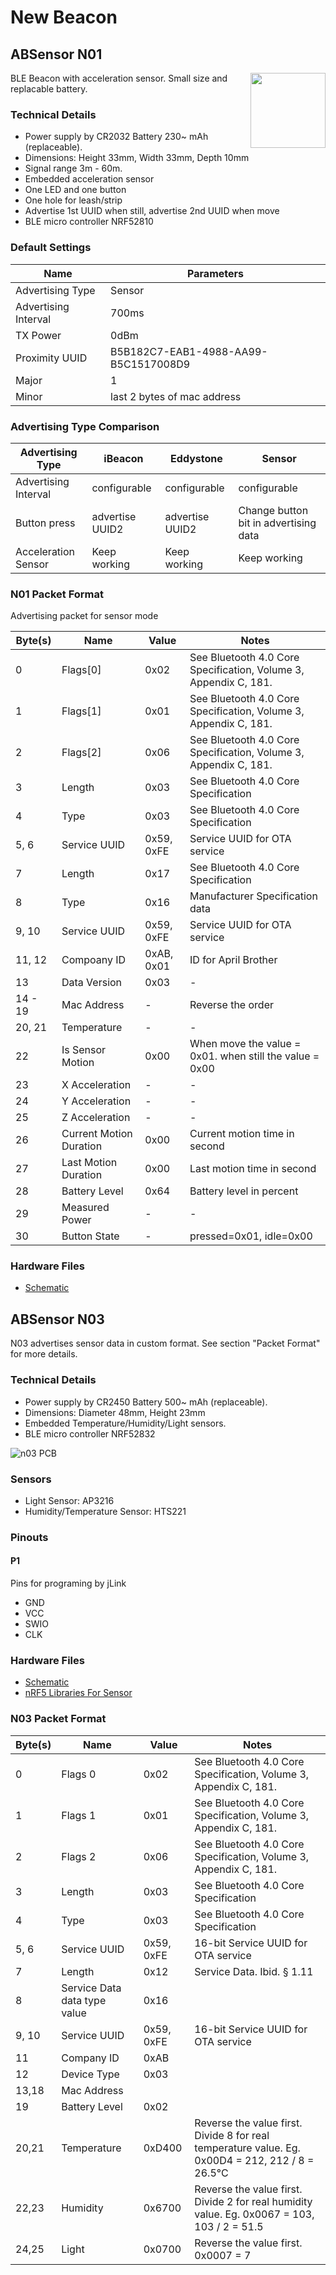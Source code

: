 # New Beacon 

## ABSensor N01

<img src="https://i1.aprbrother.com/ABsensorDHF.jpg-320.jpg" width="120" align="right">

BLE Beacon with acceleration sensor. Small size and replacable battery.

### Technical Details

* Power supply by CR2032 Battery 230~ mAh (replaceable).
* Dimensions: Height 33mm, Width 33mm, Depth 10mm
* Signal range 3m - 60m.
* Embedded acceleration sensor
* One LED and one button
* One hole for leash/strip
* Advertise 1st UUID when still, advertise 2nd UUID when move
* BLE micro controller NRF52810

### Default Settings

| Name                 | Parameters                                            |
| -------------------- | ----------------------------------------------------- |
| Advertising Type     | Sensor                                                |
| Advertising Interval | 700ms                                                 |
| TX Power             | 0dBm                                                  |
| Proximity UUID       | B5B182C7-EAB1-4988-AA99-B5C1517008D9                  |
| Major                | 1                                                     |
| Minor                | last 2 bytes of mac address                           |

### Advertising Type Comparison

|  Advertising Type    | iBeacon         | Eddystone          | Sensor                                |
| -------------------- | -------         | ---------          | ------                                |
| Advertising Interval | configurable    | configurable       | configurable                          |
| Button press         | advertise UUID2 | advertise UUID2    | Change button bit in advertising data |
| Acceleration Sensor  | Keep working    | Keep working       | Keep working                          |

### N01 Packet Format

Advertising packet for sensor mode

| Byte(s) | Name                    | Value      | Notes                                                            |
| ------- | ----------------------- | ---------- | ---------------------------------------------------------------- |
| 0       | Flags\[0\]              | 0x02       | See Bluetooth 4.0 Core Specification, Volume 3, Appendix C, 181. |
| 1       | Flags\[1\]              | 0x01       | See Bluetooth 4.0 Core Specification, Volume 3, Appendix C, 181. |
| 2       | Flags\[2\]              | 0x06       | See Bluetooth 4.0 Core Specification, Volume 3, Appendix C, 181. |
| 3       | Length                  | 0x03       | See Bluetooth 4.0 Core Specification                             |
| 4       | Type                    | 0x03       | See Bluetooth 4.0 Core Specification                             |
| 5, 6    | Service UUID            | 0x59, 0xFE | Service UUID for OTA service                                     |
| 7       | Length                  | 0x17       | See Bluetooth 4.0 Core Specification                             |
| 8       | Type                    | 0x16       | Manufacturer Specification data                                  |
| 9, 10   | Service UUID            | 0x59, 0xFE | Service UUID for OTA service                                     |
| 11, 12  | Compoany ID             | 0xAB, 0x01 | ID for April Brother                                             |
| 13      | Data Version            | 0x03       | \-                                                               |
| 14 - 19 | Mac Address             | \-         | Reverse the order                                                |
| 20, 21  | Temperature             | \-         | \-                                                               |
| 22      | Is Sensor Motion        | 0x00       | When move the value = 0x01. when still the value = 0x00          |
| 23      | X Acceleration          | \-         | \-                                                               |
| 24      | Y Acceleration          | \-         | \-                                                               |
| 25      | Z Acceleration          | \-         | \-                                                               |
| 26      | Current Motion Duration | 0x00       | Current motion time in second                                    |
| 27      | Last Motion Duration    | 0x00       | Last motion time in second                                       |
| 28      | Battery Level           | 0x64       | Battery level in percent                                         |
| 29      | Measured Power          | \-         | \-                                                               |
| 30      | Button State            | \-         | pressed=0x01, idle=0x00                                          |

### Hardware Files 

* [Schematic](https://github.com/AprilBrother/ab-hardware/raw/master/n01/schematic.pdf)

## ABSensor N03

N03 advertises sensor data in custom format. See section "Packet Format" for more details.

### Technical Details

* Power supply by CR2450 Battery 500~ mAh (replaceable).
* Dimensions: Diameter 48mm, Height 23mm
* Embedded Temperature/Humidity/Light sensors.
* BLE micro controller NRF52832

![n03 PCB](https://i1.aprbrother.com/n03-pcb.png-320.jpg)

### Sensors

* Light Sensor: AP3216
* Humidity/Temperature Sensor: HTS221

### Pinouts

#### P1

Pins for programing by jLink

* GND
* VCC
* SWIO
* CLK

### Hardware Files 

* [Schematic](https://github.com/AprilBrother/ab-hardware/raw/master/n03/sensor-htl.pdf)
* [nRF5 Libraries For Sensor](https://github.com/AprilBrother/nrf5-sdk/tree/master/libraries)

### N03 Packet Format

| Byte(s) | Name | Value | Notes |
| ------- | ------- | ---------- | ---------- |
| 0       | Flags 0              | 0x02       | See Bluetooth 4.0 Core Specification, Volume 3, Appendix C, 181. |
| 1       | Flags 1              | 0x01       | See Bluetooth 4.0 Core Specification, Volume 3, Appendix C, 181. |
| 2       | Flags 2              | 0x06       | See Bluetooth 4.0 Core Specification, Volume 3, Appendix C, 181. |
| 3       | Length                  | 0x03       | See Bluetooth 4.0 Core Specification                             |
| 4       | Type                    | 0x03       | See Bluetooth 4.0 Core Specification                             |
| 5, 6    | Service UUID            | 0x59, 0xFE | 16-bit Service UUID for OTA service                                     |
| 7       | Length                  | 0x12       | Service Data. Ibid. § 1.11 |
| 8       | Service Data data type value | 0x16  | |
| 9, 10   | Service UUID            | 0x59, 0xFE | 16-bit Service UUID for OTA service   |
| 11      | Company ID | 0xAB  | |
| 12      | Device Type | 0x03  | |
| 13,18 | Mac Address             |            |  
| 19      | Battery Level           | 0x02       | |
| 20,21      | Temperature    | 0xD400         | Reverse the value first. Divide 8 for real temperature value. Eg. 0x00D4 = 212, 212 / 8 = 26.5°C |
| 22,23      | Humidity       | 0x6700 | Reverse the value first. Divide 2 for real humidity value. Eg. 0x0067 = 103, 103 / 2 = 51.5 |
| 24,25      | Light          | 0x0700 | Reverse the value first. 0x0007 = 7 | 
